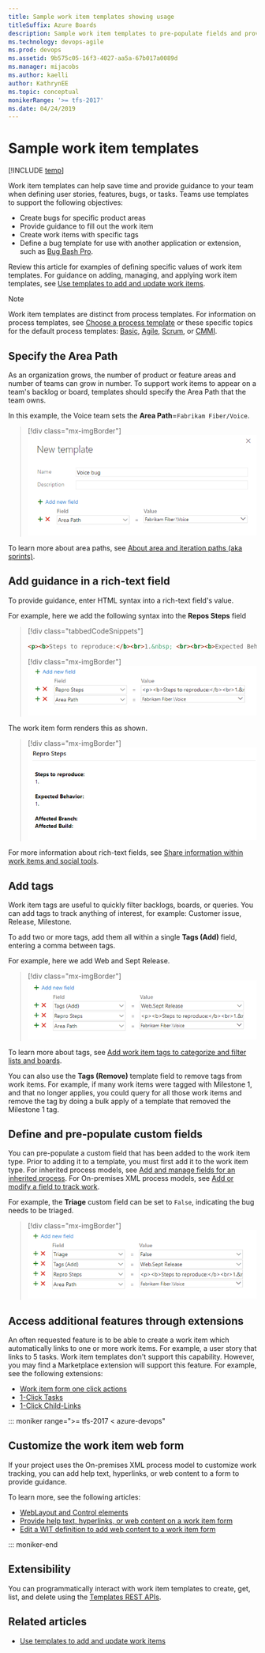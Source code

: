 ```yaml
---
title: Sample work item templates showing usage
titleSuffix: Azure Boards   
description: Sample work item templates to pre-populate fields and provide guidance in work item forms 
ms.technology: devops-agile
ms.prod: devops
ms.assetid: 9b575c05-16f3-4027-aa5a-67b017a0089d
ms.manager: mijacobs
ms.author: kaelli
author: KathrynEE
ms.topic: conceptual
monikerRange: '>= tfs-2017'
ms.date: 04/24/2019 
---
```


# Sample work item templates  

[!INCLUDE [temp](../_shared/version-vsts-tfs-2017-on.md)]

Work item templates can help save time and provide guidance to your team when defining user stories, features, bugs, or tasks. Teams use templates to support the following objectives:

- Create bugs for specific product areas 
- Provide guidance to fill out the work item 
- Create work items with specific tags 
- Define a bug template for use with another application or extension, such as [Bug Bash Pro](https://marketplace.visualstudio.com/items?itemName=mohitbagra.bugbashpro).

Review this article for examples of defining specific values of work item templates. For guidance on adding, managing, and applying work item templates, see [Use templates to add and update work items](../backlogs/work-item-template.md).

> [!NOTE]  
> Work item templates are distinct from process templates. For information on process templates, see [Choose a process template](../work-items/guidance/choose-process.md) or these specific topics for the default process templates: [Basic](../get-started/plan-track-work.md), [Agile](../work-items/guidance/agile-process.md), [Scrum](../work-items/guidance/scrum-process.md), or [CMMI](../work-items/guidance/cmmi-process.md).  


<a id="area-path"> </a> 

## Specify the Area Path 

As an organization grows, the number of product or feature areas and number of teams can grow in number. To support work items to appear on a team's backlog or board, templates should specify the Area Path that the team owns.  

In this example, the Voice team sets the <strong>Area Path</strong>=`Fabrikam Fiber/Voice`. 

> [!div class="mx-imgBorder"]  
> ![Capture template dialog](_img/template/area-path.png) 

To learn more about area paths, see [About area and iteration paths (aka sprints)](../../organizations/settings/about-areas-iterations.md). 


<a id="rich-text"> </a> 

## Add guidance in a rich-text field

To provide guidance, enter HTML syntax into a rich-text field's value.  

For example, here we add the following syntax into the <strong>Repos Steps</strong> field

> [!div class="tabbedCodeSnippets"]
> ```HTML
> <p><b>Steps to reproduce:</b><br>1.&nbsp; <br><br><b>Expected Behavior:</b><br>1. <br><br><b>Affected Branch:</b> <br> <b>Affected Build:</b><br></p>
> ```
> 
> [!div class="mx-imgBorder"]  
> ![Capture template dialog](_img/template/repo-steps.png) 

The work item form renders this as shown. 

> [!div class="mx-imgBorder"]  
> ![Capture template dialog](_img/template/repo-steps-rendered.png) 


For more information about rich-text fields, see [Share information within work items and social tools](../queries/share-plans.md). 



<a id="add-tags"> </a> 

## Add tags 

Work item tags are useful to quickly filter backlogs, boards, or queries. You can add tags to track anything of interest, for example: Customer issue, Release, Milestone.

To add two or more tags, add them all within a single <strong>Tags (Add)</strong> field, entering a comma between tags. 

For example, here we add Web and Sept Release.

> [!div class="mx-imgBorder"]  
> ![Capture template dialog](_img/template/add-tags.png) 

To learn more about tags, see [Add work item tags to categorize and filter lists and boards](../queries/add-tags-to-work-items.md). 

You can also use the <strong>Tags (Remove)</strong> template field to remove tags from work items. For example, if many work items were tagged with Milestone 1, and that no longer applies, you could query for all those work items and remove the tag by doing a bulk apply of a template that removed the Milestone 1 tag. 

## Define and pre-populate custom fields 

You can pre-populate a custom field that has been added to the work item type. Prior to adding it to a template, you must first add it to the work item type. For inherited process models, see [Add and manage fields for an inherited process](../../organizations/settings/work/customize-process-field.md). For On-premises XML process models, see [Add or modify a field to track work](../../reference/add-modify-field.md).  

For example, the <strong>Triage</strong> custom field can be set to `False`, indicating the bug needs to be triaged. 

> [!div class="mx-imgBorder"]  
> ![Capture template dialog](_img/template/custom-field.png) 


## Access additional features through extensions  

An often requested feature is to be able to create a work item which automatically links to one or more work items. For example, a user story that links to 5 tasks. Work item templates don't support this capability. However, you may find a Marketplace extension will support this feature. For example, see the following extensions: 

- [Work item form one click actions](https://marketplace.visualstudio.com/items?itemName=mohitbagra.witoneclickactions)
- [1-Click Tasks](https://marketplace.visualstudio.com/items?itemName=ruifig.vsts-work-item-one-click-tasks) 
- [1-Click Child-Links](https://marketplace.visualstudio.com/items?itemName=ruifig.vsts-work-item-one-click-child-links)

::: moniker range=">= tfs-2017 < azure-devops"

## Customize the work item web form 

If your project uses the On-premises XML process model to customize work tracking, you can add help text, hyperlinks, or web content to a form to provide guidance. 

To learn more, see the following articles: 
- [WebLayout and Control elements](../../reference/xml/weblayout-xml-elements.md)
- [Provide help text, hyperlinks, or web content on a work item form](../../reference/xml/provide-help-text-hyperlinks-web-content-form.md)
- [Edit a WIT definition to add web content to a work item form](../../reference/xml/edit-wit-definition-add-web-content-form.md)
 
::: moniker-end

## Extensibility 

You can programmatically interact with work item templates to create, get, list, and delete using the [Templates REST APIs](/rest/api/azure/devops/wit/templates?view=azure-devops-rest-5.0).


## Related articles

- [Use templates to add and update work items](../backlogs/work-item-template.md)